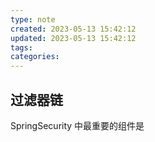 ```yaml
---
type: note
created: 2023-05-13 15:42:12
updated: 2023-05-13 15:42:12
tags:
categories: 
---
```


## 过滤器链

SpringSecurity 中最重要的组件是